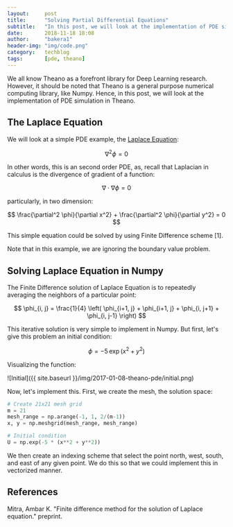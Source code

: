 ```yaml
---
layout:     post
title:      "Solving Partial Differential Equations"
subtitle:   "In this post, we will look at the implementation of PDE simulation in Theano."
date:       2018-11-18 18:08
author:     "bakera1"
header-img: "img/code.png"
category:   techblog
tags:       [pde, theano]
---
```


We all know Theano as a forefront library for Deep Learning research. However, it should be noted that Theano is a general purpose numerical computing library, like Numpy. Hence, in this post, we will look at the implementation of PDE simulation in Theano.

<h2 class="section-heading">The Laplace Equation</h2>

We will look at a simple PDE example, the [Laplace Equation](https://en.wikipedia.org/wiki/Laplace's_equation):

$$ \nabla^2 \phi = 0 $$

In other words, this is an second order PDE, as, recall that Laplacian in calculus is the divergence of gradient of a function:

$$ \nabla \cdot \nabla \phi = 0 $$

particularly, in two dimension:

$$ \frac{\partial^2 \phi}{\partial x^2} + \frac{\partial^2 \phi}{\partial y^2} = 0 $$

This simple equation could be solved by using Finite Difference scheme [1].

Note that in this example, we are ignoring the boundary value problem.


<h2 class="section-heading">Solving Laplace Equation in Numpy</h2>

The Finite Difference solution of Laplace Equation is to repeatedly averaging the neighbors of a particular point:

$$ \phi_{i, j} = \frac{1}{4} \left( \phi_{i+1, j} + \phi_{i+1, j} + \phi_{i, j+1} + \phi_{i, j-1} \right) $$

This iterative solution is very simple to implement in Numpy. But first, let's give this problem an initial condition:

$$ \phi = -5 \, \exp (x^2 + y^2) $$

Visualizing the function:

![Initial]({{ site.baseurl }}/img/2017-01-08-theano-pde/initial.png)

Now, let's implement this. First, we create the mesh, the solution space:

``` python
# Create 21x21 mesh grid
m = 21
mesh_range = np.arange(-1, 1, 2/(m-1))
x, y = np.meshgrid(mesh_range, mesh_range)

# Initial condition
U = np.exp(-5 * (x**2 + y**2))
```

We then create an indexing scheme that select the point north, west, south, and east of any given point. We do this so that we could implement this in vectorized manner.


<h2 class="section-heading">References</h2>

Mitra, Ambar K. "Finite difference method for the solution of Laplace equation." preprint.